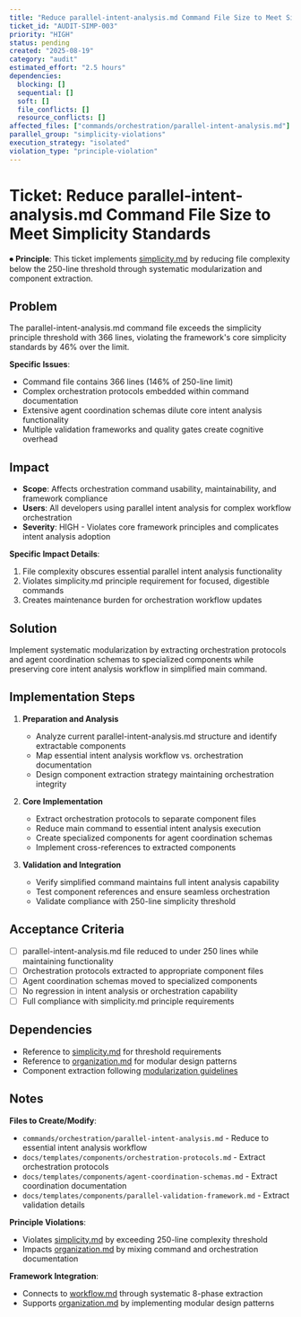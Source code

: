 ```yaml
---
title: "Reduce parallel-intent-analysis.md Command File Size to Meet Simplicity Standards"
ticket_id: "AUDIT-SIMP-003"
priority: "HIGH"
status: pending
created: "2025-08-19"
category: "audit"
estimated_effort: "2.5 hours"
dependencies:
  blocking: []
  sequential: []
  soft: []
  file_conflicts: []
  resource_conflicts: []
affected_files: ["commands/orchestration/parallel-intent-analysis.md"]
parallel_group: "simplicity-violations"
execution_strategy: "isolated"
violation_type: "principle-violation"
---
```


# Ticket: Reduce parallel-intent-analysis.md Command File Size to Meet Simplicity Standards

⏺ **Principle**: This ticket implements [simplicity.md](../../principles/simplicity.md) by reducing file complexity below the 250-line threshold through systematic modularization and component extraction.

## Problem

The parallel-intent-analysis.md command file exceeds the simplicity principle threshold with 366 lines, violating the framework's core simplicity standards by 46% over the limit.

**Specific Issues**:
- Command file contains 366 lines (146% of 250-line limit)
- Complex orchestration protocols embedded within command documentation
- Extensive agent coordination schemas dilute core intent analysis functionality
- Multiple validation frameworks and quality gates create cognitive overhead

## Impact

- **Scope**: Affects orchestration command usability, maintainability, and framework compliance
- **Users**: All developers using parallel intent analysis for complex workflow orchestration
- **Severity**: HIGH - Violates core framework principles and complicates intent analysis adoption

**Specific Impact Details**:
1. File complexity obscures essential parallel intent analysis functionality
2. Violates simplicity.md principle requirement for focused, digestible commands
3. Creates maintenance burden for orchestration workflow updates

## Solution

Implement systematic modularization by extracting orchestration protocols and agent coordination schemas to specialized components while preserving core intent analysis workflow in simplified main command.

## Implementation Steps

1. **Preparation and Analysis**
   - Analyze current parallel-intent-analysis.md structure and identify extractable components
   - Map essential intent analysis workflow vs. orchestration documentation
   - Design component extraction strategy maintaining orchestration integrity

2. **Core Implementation**
   - Extract orchestration protocols to separate component files
   - Reduce main command to essential intent analysis execution
   - Create specialized components for agent coordination schemas
   - Implement cross-references to extracted components

3. **Validation and Integration**
   - Verify simplified command maintains full intent analysis capability
   - Test component references and ensure seamless orchestration
   - Validate compliance with 250-line simplicity threshold

## Acceptance Criteria

- [ ] parallel-intent-analysis.md file reduced to under 250 lines while maintaining functionality
- [ ] Orchestration protocols extracted to appropriate component files
- [ ] Agent coordination schemas moved to specialized components
- [ ] No regression in intent analysis or orchestration capability
- [ ] Full compliance with simplicity.md principle requirements

## Dependencies

- Reference to [simplicity.md](../../principles/simplicity.md) for threshold requirements
- Reference to [organization.md](../../principles/organization.md) for modular design patterns
- Component extraction following [modularization guidelines](../../docs/principles/organization.md)

## Notes

**Files to Create/Modify**:
- `commands/orchestration/parallel-intent-analysis.md` - Reduce to essential intent analysis workflow
- `docs/templates/components/orchestration-protocols.md` - Extract orchestration protocols
- `docs/templates/components/agent-coordination-schemas.md` - Extract coordination documentation
- `docs/templates/components/parallel-validation-framework.md` - Extract validation details

**Principle Violations**:
- Violates [simplicity.md](../../principles/simplicity.md) by exceeding 250-line complexity threshold
- Impacts [organization.md](../../principles/organization.md) by mixing command and orchestration documentation

**Framework Integration**:
- Connects to [workflow.md](../../principles/workflow.md) through systematic 8-phase extraction
- Supports [organization.md](../../principles/organization.md) by implementing modular design patterns